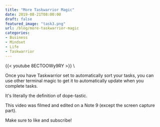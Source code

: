```yaml
---
title: "More Taskwarrior Magic"
date: 2019-08-21T08:00:00
draft: false
featured_image: "task3.png"
url: /blog/more-taskwarrior-magic
categories:
- Business
- Mindset
- Life
- Taskwarrior
---
```


{{< youtube 8ECTOOWy9RY >}} \

Once you have Taskwarrior set to automatically sort your tasks, you can use other terminal magic to get it to automatically update when you complete tasks. 

It's literally the definition of dope-tastic.

This video was filmed and edited on a Note 9 (except the screen capture part).

Make sure to like and subscribe!